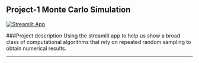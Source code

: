 ## Project-1 Monte Carlo Simulation

[![Streamlit App](https://static.streamlit.io/badges/streamlit_badge_black_white.svg)](https://streamlit.io/) 

###Project description
Using the streamlit app to help us show a broad class of computational algorithms that rely on repeated random sampling to obtain numerical results.

---
